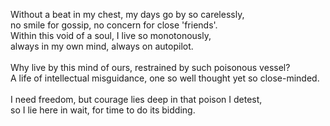 Without a beat in my chest, my days go by so carelessly,<br/>
no smile for gossip, no concern for close 'friends'.<br/>
Within this void of a soul, I live so monotonously,<br/>
always in my own mind, always on autopilot.<br/>
<br/>
Why live by this mind of ours, restrained by such poisonous vessel?<br/>
A life of intellectual misguidance, one so well thought yet so close-minded.<br/>
<br/>
I need freedom, but courage lies deep in that poison I detest,<br/>
so I lie here in wait, for time to do its bidding.<br/>
